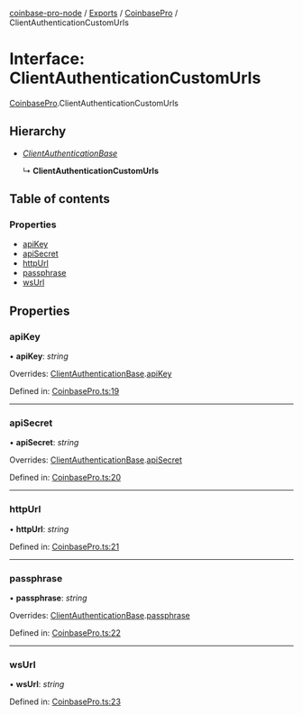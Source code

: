 [coinbase-pro-node](../README.md) / [Exports](../modules.md) / [CoinbasePro](../modules/coinbasepro.md) / ClientAuthenticationCustomUrls

# Interface: ClientAuthenticationCustomUrls

[CoinbasePro](../modules/coinbasepro.md).ClientAuthenticationCustomUrls

## Hierarchy

* [*ClientAuthenticationBase*](coinbasepro.clientauthenticationbase.md)

  ↳ **ClientAuthenticationCustomUrls**

## Table of contents

### Properties

- [apiKey](coinbasepro.clientauthenticationcustomurls.md#apikey)
- [apiSecret](coinbasepro.clientauthenticationcustomurls.md#apisecret)
- [httpUrl](coinbasepro.clientauthenticationcustomurls.md#httpurl)
- [passphrase](coinbasepro.clientauthenticationcustomurls.md#passphrase)
- [wsUrl](coinbasepro.clientauthenticationcustomurls.md#wsurl)

## Properties

### apiKey

• **apiKey**: *string*

Overrides: [ClientAuthenticationBase](coinbasepro.clientauthenticationbase.md).[apiKey](coinbasepro.clientauthenticationbase.md#apikey)

Defined in: [CoinbasePro.ts:19](https://github.com/bennycode/coinbase-pro-node/blob/760c258/src/CoinbasePro.ts#L19)

___

### apiSecret

• **apiSecret**: *string*

Overrides: [ClientAuthenticationBase](coinbasepro.clientauthenticationbase.md).[apiSecret](coinbasepro.clientauthenticationbase.md#apisecret)

Defined in: [CoinbasePro.ts:20](https://github.com/bennycode/coinbase-pro-node/blob/760c258/src/CoinbasePro.ts#L20)

___

### httpUrl

• **httpUrl**: *string*

Defined in: [CoinbasePro.ts:21](https://github.com/bennycode/coinbase-pro-node/blob/760c258/src/CoinbasePro.ts#L21)

___

### passphrase

• **passphrase**: *string*

Overrides: [ClientAuthenticationBase](coinbasepro.clientauthenticationbase.md).[passphrase](coinbasepro.clientauthenticationbase.md#passphrase)

Defined in: [CoinbasePro.ts:22](https://github.com/bennycode/coinbase-pro-node/blob/760c258/src/CoinbasePro.ts#L22)

___

### wsUrl

• **wsUrl**: *string*

Defined in: [CoinbasePro.ts:23](https://github.com/bennycode/coinbase-pro-node/blob/760c258/src/CoinbasePro.ts#L23)
